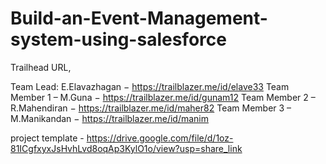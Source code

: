 # Build-an-Event-Management-system-using-salesforce

Trailhead URL,

Team Lead: E.Elavazhagan − https://trailblazer.me/id/elave33
Team Member 1 – M.Guna − https://trailblazer.me/id/gunam12
Team Member 2 – R.Mahendiran − https://trailblazer.me/id/maher82
Team Member 3 – M.Manikandan − https://trailblazer.me/id/manim


project template - https://drive.google.com/file/d/1oz-81ICgfxyxJsHvhLvd8oqAp3KylO1o/view?usp=share_link
